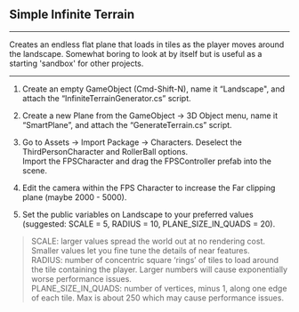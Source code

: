 ## Simple Infinite Terrain

---

Creates an endless flat plane that loads in tiles as the player moves around the landscape. Somewhat boring to look at by itself but is useful as a starting 'sandbox' for other projects. 

---

1. Create an empty GameObject (Cmd-Shift-N), name it “Landscape", and attach the “InfiniteTerrainGenerator.cs” script.

2. Create a new Plane from the GameObject -> 3D Object menu, name it “SmartPlane”, and attach the “GenerateTerrain.cs” script.

3. Go to Assets -> Import Package -> Characters. Deselect the ThirdPersonCharacter and RollerBall options.  
Import the FPSCharacter and drag the FPSController prefab into the scene.

4. Edit the camera within the FPS Character to increase the Far clipping plane (maybe 2000 - 5000).

5. Set the public variables on Landscape to your preferred values (suggested: SCALE = 5, RADIUS = 10, PLANE_SIZE_IN_QUADS = 20). 

> SCALE: larger values spread the world out at no rendering cost. Smaller values let you fine tune the details of near features.\
> RADIUS: number of concentric square ‘rings’ of tiles to load around the tile containing the player. Larger numbers will cause exponentially worse performance issues.\
> PLANE_SIZE_IN_QUADS: number of vertices, minus 1, along one edge of each tile. Max is about 250 which may cause performance issues.
  
